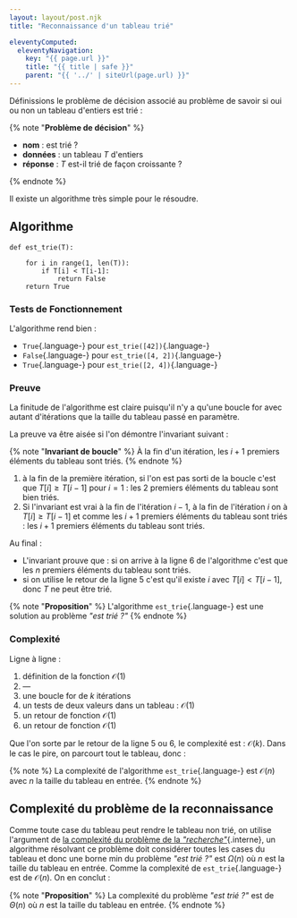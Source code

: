 ```yaml
---
layout: layout/post.njk 
title: "Reconnaissance d'un tableau trié"

eleventyComputed:
  eleventyNavigation:
    key: "{{ page.url }}"
    title: "{{ title | safe }}"
    parent: "{{ '../' | siteUrl(page.url) }}"
---
```


Définissions le problème de décision associé au problème de savoir si oui ou non un tableau d'entiers est trié :

{% note "**Problème de décision**" %}

- **nom** : est trié ?
- **données** : un tableau $T$ d'entiers
- **réponse** : $T$ est-il trié de façon croissante ?

{% endnote %}

Il existe un algorithme très simple pour le résoudre.

## <span id="algo-est-trie"></span> Algorithme

```python/
def est_trie(T):

    for i in range(1, len(T)):
        if T[i] < T[i-1]:
            return False
    return True
```

### Tests de Fonctionnement

L'algorithme rend bien :

- `True`{.language-} pour `est_trie([42])`{.language-}
- `False`{.language-} pour `est_trie([4, 2])`{.language-}
- `True`{.language-} pour `est_trie([2, 4])`{.language-}

### Preuve

La finitude de l'algorithme est claire puisqu'il n'y a qu'une boucle for avec autant d'itérations que la taille du tableau passé en paramètre.

La preuve va être aisée si l'on démontre l'invariant suivant :

{% note "**Invariant de boucle**" %}
À la fin d'un itération, les $i + 1$ premiers éléments du tableau sont triés.
{% endnote %}

1. à la fin de la première itération, si l'on est pas sorti de la boucle c'est que $T[i] \geq T[i-1]$ pour $i=1$ : les 2 premiers éléments du tableau sont bien triés.
2. Si l'invariant est vrai à la fin de l'itération $i-1$, à la fin de l'itération $i$ on à $T[i] \geq T[i-1]$ et comme les $i + 1$ premiers éléments du tableau sont triés : les $i + 1$ premiers éléments du tableau sont triés.

Au final :

- L'invariant prouve que : si on arrive à la ligne 6 de l'algorithme c'est que les $n$ premiers éléments du tableau sont triés.
- si on utilise le retour de la ligne 5 c'est qu'il existe $i$ avec $T[i] < T[i-1]$, donc $T$ ne peut être trié.

{% note "**Proposition**" %}
L'algorithme `est_trie`{.language-} est une solution au problème *"est trié ?"*
{% endnote %}

### Complexité

Ligne à ligne :

1. définition de la fonction $\mathcal{O}(1)$
2. —
3. une boucle for de $k$ itérations
4. un tests de deux valeurs dans un tableau : $\mathcal{O}(1)$
5. un retour de fonction $\mathcal{O}(1)$
6. un retour de fonction $\mathcal{O}(1)$

Que l'on sorte par le retour de la ligne 5 ou 6, le complexité est : $\mathcal{O}(k)$. Dans le cas le pire, on parcourt tout le tableau, donc :

{% note %}
La complexité de l'algorithme `est_trie`{.language-} est $\mathcal{O}(n)$ avec $n$ la taille du tableau en entrée.
{% endnote %}

## Complexité du problème de la reconnaissance

Comme toute case du tableau peut rendre le tableau non trié, on utilise l'argument de [la complexité du problème de la *"recherche"*](../../complexité-problème/#complexité-recherche){.interne}, un algorithme résolvant ce problème doit considérer toutes les cases du tableau et donc une borne min du problème *"est trié ?"* est $\Omega(n)$ où $n$ est la taille du tableau en entrée. Comme la complexité de `est_trie`{.language-}  est de $\mathcal{O}(n)$. On en conclut :

{% note "**Proposition**" %}
La complexité du problème *"est trié ?"* est de $\Theta(n)$ où $n$ est la taille du tableau en entrée.
{% endnote %}
